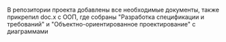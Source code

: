 В репозитории проекта добавлены все необходимые документы, также прикрепил doc.x с ООП, где собраны "Разработка спецификации и требований" и "Объектно-ориентированное проектирование" с диаграммами
 
